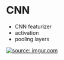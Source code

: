 # CNN 
- CNN featurizer 
- activation 
- pooling layers 


<a href="https://imgur.com/fYCDI6p"><img src="https://i.imgur.com/fYCDI6p.png" title="source: imgur.com" /></a>